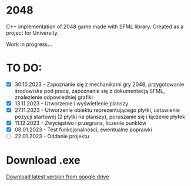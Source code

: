 # 2048
C++ implementation of 2048 game made with SFML library.
Created as a project for University.

Work in progress...
# TO DO:
- [x] 30.10.2023 - Zapoznanie się z mechanikami gry 2048, przygotowanie środowiska pod pracę, zapoznanie się z dokumentacją SFML, znalezienie odpowiedniej grafiki
- [x] 13.11.2023 - Utworzenie i wyświetlenie planszy
- [x] 27.11.2023 - Utworzenie obiektu reprezentującego płytki, ustawienie pozycji startowej (2 płytki na planszy), poruszanie się i łączenie płytek
- [x] 11.12.2023 - Zwycięstwo i przegrana, liczenie punktów 
- [x] 08.01.2023 - Test funkcjonalności, ewentualne poprawki
- [ ] 22.01.2023 - Oddanie projektu

# Download .exe
[Download latest version from google drive](https://drive.google.com/file/d/1zrL-LMyGJyh_uywCVGlxZdMbla6t-hRB/view?usp=sharing)

